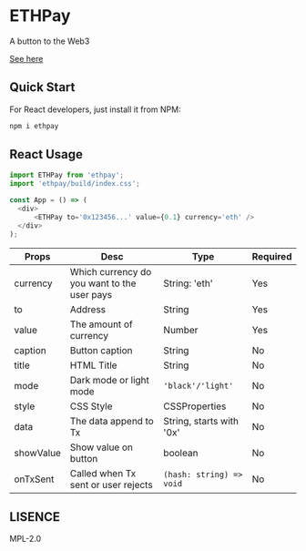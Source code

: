 ETHPay
==========
A button to the Web3

[See here](https://ethpay.now.sh)

## Quick Start

For React developers, just install it from NPM:

```bash
npm i ethpay
```

## React Usage

```javascript
import ETHPay from 'ethpay';
import 'ethpay/build/index.css';

const App = () => (
  <div>
      <ETHPay to='0x123456...' value={0.1} currency='eth' />
  </div>
);
```

| Props | Desc | Type | Required |
|---|---|---|---|
| currency | Which currency do you want to the user pays | String: 'eth' | Yes |
| to | Address | String | Yes |
| value | The amount of currency | Number | Yes |
| caption | Button caption | String | No |
| title | HTML Title | String | No |
| mode | Dark mode or light mode | `'black'/'light'` | No |
| style | CSS Style | CSSProperties | No |
| data | The data append to Tx | String, starts with '0x' | No |
| showValue | Show value on button | boolean | No |
| onTxSent | Called when Tx sent or user rejects | `(hash: string) => void` | No |

## LISENCE

MPL-2.0
